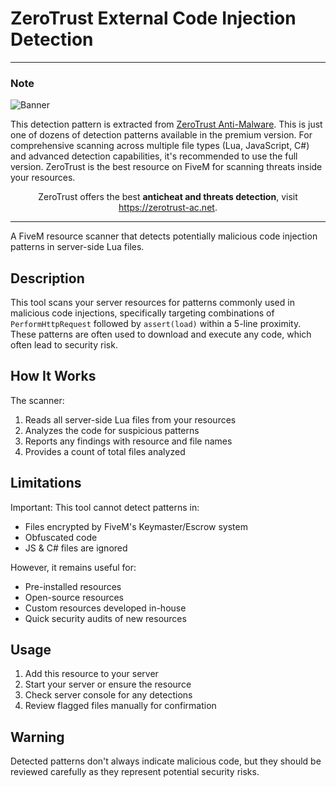 # ZeroTrust External Code Injection Detection

---

### Note

![Banner](https://i.postimg.cc/4NhQT5Yz/Screenshot-9.png)

This detection pattern is extracted from [ZeroTrust Anti-Malware](https://zerotrust.tebex.io/package/6286090). This is just one of dozens of detection patterns available in the premium version. For comprehensive scanning across multiple file types (Lua, JavaScript, C#) and advanced detection capabilities, it's recommended to use the full version. 
ZeroTrust is the best resource on FiveM for scanning threats inside your resources.

<p align='center'>
  ZeroTrust offers the best <b>anticheat and threats detection</b>, visit <a href="https://zerotrust-ac.net">https://zerotrust-ac.net</a>.
</p>

---

A FiveM resource scanner that detects potentially malicious code injection patterns in server-side Lua files.

## Description

This tool scans your server resources for patterns commonly used in malicious code injections, specifically targeting combinations of `PerformHttpRequest` followed by `assert(load)` within a 5-line proximity. These patterns are often used to download and execute any code, which often lead to security risk.

## How It Works

The scanner:
1. Reads all server-side Lua files from your resources
2. Analyzes the code for suspicious patterns
3. Reports any findings with resource and file names
4. Provides a count of total files analyzed

## Limitations

Important: This tool cannot detect patterns in:
- Files encrypted by FiveM's Keymaster/Escrow system
- Obfuscated code
- JS & C# files are ignored

However, it remains useful for:
- Pre-installed resources
- Open-source resources
- Custom resources developed in-house
- Quick security audits of new resources

## Usage

1. Add this resource to your server
2. Start your server or ensure the resource
3. Check server console for any detections
4. Review flagged files manually for confirmation

## Warning

Detected patterns don't always indicate malicious code, but they should be reviewed carefully as they represent potential security risks.

